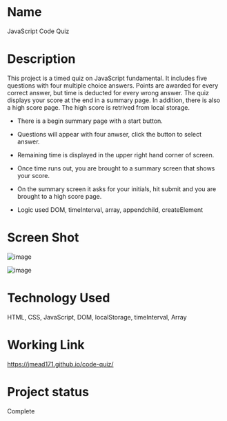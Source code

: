 # Name
JavaScript Code Quiz

# Description

This project is a timed quiz on JavaScript fundamental. It includes five questions with four multiple choice answers.  Points are awarded for every correct answer, but time is deducted for every wrong answer.  The quiz displays your score at the end in a summary page.  In addition, there is also a high score page.  The high score is retrived from local storage. 

 - There is a begin summary page with a start button.

 - Questions will appear with four anwser, click the button to select answer.

 - Remaining time is displayed in the upper right hand corner of screen.

 - Once time runs out, you are brought to a summary screen that shows your score.

 - On the summary screen it asks for your initials, hit submit and you are brought to a high score page.

 - Logic used DOM, timeInterval, array, appendchild, createElement

 


# Screen Shot
![image](https://user-images.githubusercontent.com/64744763/85957070-2e1af280-b958-11ea-80a9-f8216652a7d9.png)


![image](https://user-images.githubusercontent.com/64744763/85957064-1f344000-b958-11ea-9106-47e1072e29e3.png)


# Technology Used
HTML, CSS, JavaScript, DOM, localStorage, timeInterval, Array


# Working Link
https://jmead171.github.io/code-quiz/


# Project status
Complete










